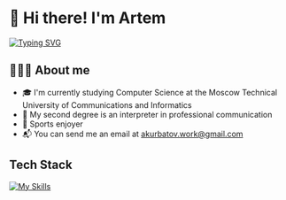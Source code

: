 # 👋 Hi there! I'm Artem
[![Typing SVG](https://readme-typing-svg.herokuapp.com?font=Fira+Code&pause=1000&color=F7F7F7&background=A2FF2B00&width=435&lines=Junior+IOS+Developer)](https://git.io/typing-svg)

## 👨🏻‍💻 About me

- 🎓 I'm currently studying Computer Science at the Moscow Technical University of Communications and Informatics
- 📖 My second degree is an interpreter in professional communication
- 🏀 Sports enjoyer
- 📬 You can send me an email at akurbatov.work@gmail.com

## Tech Stack

[![My Skills](https://skillicons.dev/icons?i=swift,firebase,git&theme=light)](https://skillicons.dev)
